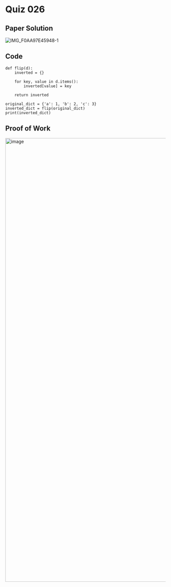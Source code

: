 # Quiz 026

## Paper Solution

![IMG_F0AA97E45948-1](https://github.com/user-attachments/assets/ad3e5460-2e32-4b39-8b2c-108bd8fbe9c2)

## Code

```
def flip(d):
    inverted = {}

    for key, value in d.items():
        inverted[value] = key

    return inverted

original_dict = {'a': 1, 'b': 2, 'c': 3}
inverted_dict = flip(original_dict)
print(inverted_dict)
```
## Proof of Work

<img width="1392" alt="image" src="https://github.com/user-attachments/assets/a0ded82a-5b1a-42f0-bad8-ccc5f6f61949">

